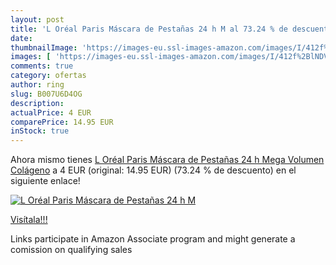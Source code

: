```yaml
---
layout: post
title: 'L Oréal Paris Máscara de Pestañas 24 h M al 73.24 % de descuento'
date: 
thumbnailImage: 'https://images-eu.ssl-images-amazon.com/images/I/412f%2BlNDVLL._SL200_.jpg'
images: [ 'https://images-eu.ssl-images-amazon.com/images/I/412f%2BlNDVLL._SL200_.jpg' ]
comments: true
category: ofertas
author: ring
slug: B007U6D4OG
description:
actualPrice: 4 EUR
comparePrice: 14.95 EUR
inStock: true
---
```


Ahora mismo tienes [L Oréal Paris Máscara de Pestañas 24 h Mega Volumen Colágeno](https://www.amazon.es/dp/B007U6D4OG/?tag=tolees-21) a 4 EUR (original: 14.95 EUR) (73.24 %  de descuento) en el siguiente enlace!

[![L Oréal Paris Máscara de Pestañas 24 h M](https://images-eu.ssl-images-amazon.com/images/I/412f%2BlNDVLL._SL200_.jpg)](https://www.amazon.es/dp/B007U6D4OG/?tag=tolees-21)

[Visítala!!!](https://www.amazon.es/dp/B007U6D4OG/?tag=tolees-21)

Links participate in Amazon Associate program and might generate a comission on qualifying sales
